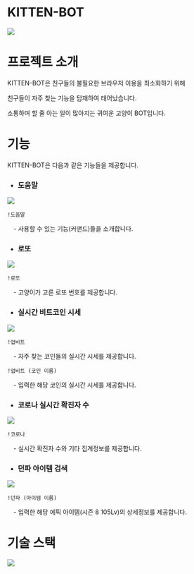 # KITTEN-BOT
<img src="https://user-images.githubusercontent.com/60033951/167442020-14b22b7c-2de0-44f3-adc2-14d607d0fa2f.png">

# 프로젝트 소개

KITTEN-BOT은 친구들의 불필요한 브라우저 이용을 최소화하기 위해

친구들이 자주 찾는 기능을 탑재하여 태어났습니다.

소통하며 할 줄 아는 일이 많아지는 귀여운 고양이 BOT입니다.

# 기능
KITTEN-BOT은 다음과 같은 기능들을 제공합니다.

- ### 도움말
<img src="https://user-images.githubusercontent.com/60033951/167297592-00c9b42c-85a4-4718-8af6-909a624d07cc.png">

`!도움말`
   
  - 사용할 수 있는 기능(커맨드)들을 소개합니다.

- ### 로또
<img src="https://user-images.githubusercontent.com/60033951/167297626-6089c354-2fea-42f1-b4ab-90bf6b0543c6.png">

`!로또`

  - 고양이가 고른 로또 번호를 제공합니다.

- ### 실시간 비트코인 시세
 <img src="https://user-images.githubusercontent.com/60033951/167297912-a2b1e0aa-5251-4736-9444-986c7d47fe7d.png">
 
 `!업비트`
 
 - 자주 찾는 코인들의 실시간 시세를 제공합니다.   
 
 `!업비트 (코인 이름)`
 
  - 입력한 해당 코인의 실시간 시세를 제공합니다.
 
 
- ### 코로나 실시간 확진자 수
<img src="https://user-images.githubusercontent.com/60033951/167298457-6c1d59d2-8b50-4a11-bc98-45945fee7019.png">

`!코로나`

 - 실시간 확진자 수와 기타 집계정보를 제공합니다.

- ### 던파 아이템 검색
<img src="https://user-images.githubusercontent.com/60033951/167299081-08709f1f-a319-4ecc-ab5d-470ed43f9e76.png">

`!던파 (아이템 이름)`

 - 입력한 해당 에픽 아이템(시즌 8 105Lv)의 상세정보를 제공합니다.

# 기술 스택
<img src="https://user-images.githubusercontent.com/60033951/167643872-b7927acb-bd0a-436e-849b-08f0c4b0ddc9.png">
